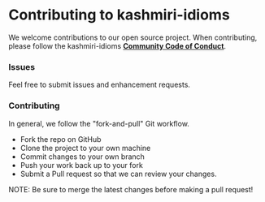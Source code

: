 # Contributing to kashmiri-idioms

We welcome contributions to our open source project. When contributing, please follow the kashmiri-idioms **[Community Code of Conduct](https://github.com/user2695/kashmiri-idioms/blob/master/CodeOfConduct.md)**.

### Issues

Feel free to submit issues and enhancement requests.

### Contributing

In general, we follow the "fork-and-pull" Git workflow.

- Fork the repo on GitHub
- Clone the project to your own machine
- Commit changes to your own branch
- Push your work back up to your fork
- Submit a Pull request so that we can review your changes.

NOTE: Be sure to merge the latest changes before making a pull request!
